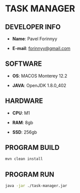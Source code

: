 # TASK MANAGER

## DEVELOPER INFO

* **Name**: Pavel Forinnyy

* **E-mail**: forinnyy@gmail.com

## SOFTWARE

* **OS**: MACOS Monterey 12.2

* **JAVA**: OpenJDK 1.8.0_402

## HARDWARE 

* **CPU**: M1

* **RAM**: 8gb

* **SSD**: 256gb

## PROGRAM BUILD

```zsh
mvn clean install
```

## PROGRAM RUN

```zsh
java -jar ./task-manager.jar
```


